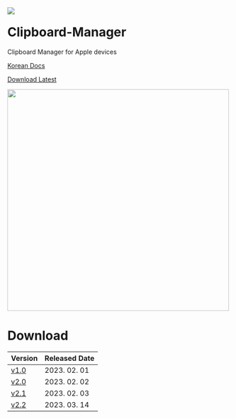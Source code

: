 <img align=left src="https://hits.seeyoufarm.com/api/count/incr/badge.svg?url=https%3A%2F%2Fgithub.com%2FEliF-Lee%2FEliF-Lee&count_bg=%236495ED&title_bg=%23555555&icon=aiqfome.svg&icon_color=%23F0FFFF&title=Thanks+for+Visiting&edge_flat=false" />

# Clipboard-Manager
Clipboard Manager for Apple devices

[Korean Docs](https://m.blog.naver.com/re_elif/223003540298)


[Download Latest](https://github.com/LiF-Lee/Clipboard-Manager/releases/tag/v2.2)


<img src="https://user-images.githubusercontent.com/66173558/224914728-ea24eeab-53b5-493a-bdda-1971d21b8b8c.jpeg" width="500">

# Download

| Version | Released Date |
| ------------- | ------------- |
| [v1.0](https://github.com/LiF-Lee/Clipboard-Manager/releases/tag/v1.0) | 2023. 02. 01 |
| [v2.0](https://github.com/LiF-Lee/Clipboard-Manager/releases/tag/v2.0) | 2023. 02. 02 |
| [v2.1](https://github.com/LiF-Lee/Clipboard-Manager/releases/tag/v2.1) | 2023. 02. 03 |
| [v2.2](https://github.com/LiF-Lee/Clipboard-Manager/releases/tag/v2.1) | 2023. 03. 14 |
